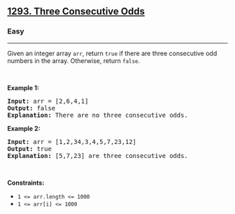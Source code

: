 <h2><a href="https://leetcode.com/problems/three-consecutive-odds">1293. Three Consecutive Odds</a></h2><h3>Easy</h3><hr>Given an integer array <code>arr</code>, return <code>true</code> if there are three consecutive odd numbers in the array. Otherwise, return <code>false</code>.
<p> </p>
<p><strong class="example">Example 1:</strong></p>

<pre>
<strong>Input:</strong> arr = [2,6,4,1]
<strong>Output:</strong> false
<b>Explanation:</b> There are no three consecutive odds.
</pre>

<p><strong class="example">Example 2:</strong></p>

<pre>
<strong>Input:</strong> arr = [1,2,34,3,4,5,7,23,12]
<strong>Output:</strong> true
<b>Explanation:</b> [5,7,23] are three consecutive odds.
</pre>

<p> </p>
<p><strong>Constraints:</strong></p>

<ul>
	<li><code>1 <= arr.length <= 1000</code></li>
	<li><code>1 <= arr[i] <= 1000</code></li>
</ul>
